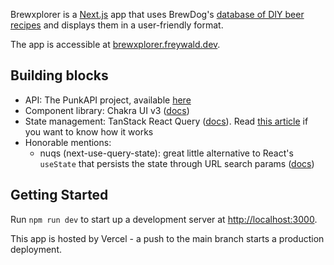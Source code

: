 Brewxplorer is a [Next.js](https://nextjs.org) app that uses BrewDog's [database of DIY beer recipes](https://drink.brewdog.com/uk/diy-dog) and displays  them in a user-friendly format.

The app is accessible at [brewxplorer.freywald.dev](https://brewxplorer.freywald.dev). 

## Building blocks

- API: The PunkAPI project, available [here](https://github.com/alxiw/punkapi?tab=readme-ov-file#httpspunkapionlinev3)
- Component library: Chakra UI v3 ([docs](https://chakra-ui.com/docs))
- State management: TanStack React Query ([docs](https://tanstack.com/query/latest/docs/framework/react/)). Read [this article](https://tkdodo.eu/blog/react-query-as-a-state-manager) if you want to know how it works
- Honorable mentions:
  - nuqs (next-use-query-state): great little alternative to React's `useState` that persists the state through URL search params ([docs](https://nuqs.dev/docs/installation)) 

## Getting Started

Run `npm run dev` to start up a development server at [http://localhost:3000](http://localhost:3000).

This app is hosted by Vercel - a push to the main branch starts a production deployment.

